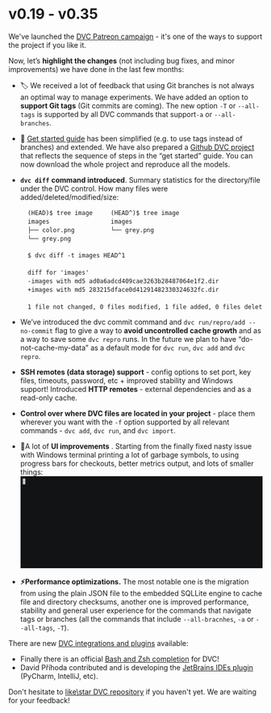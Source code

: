 # v0.19 - v0.35

We've launched the
[DVC Patreon campaign](https://www.patreon.com/DVCorg/overview) - it's one of
the ways to support the project if you like it.

Now, let’s **highlight the changes** (not including bug fixes, and minor
improvements) we have done in the last few months:

- 🏷 We received a lot of feedback that using Git branches is not always an
  optimal way to manage experiments. We have added an option to **support Git
  tags** (Git commits are coming). The new option `-T` or `--all-tags` is
  supported by all DVC commands that support`-a` or `--all-branches`.

- 📖 [Get started guide](https://dvc.org/doc/get-started/agenda) has been
  simplified (e.g. to use tags instead of branches) and extended. We have also
  prepared a
  [Github DVC project ](https://github.com/iterative/example-get-started)that
  reflects the sequence of steps in the “get started” guide. You can now
  download the whole project and reproduce all the models.

- **`dvc diff`** **command introduced**. Summary statistics for the
  directory/file under the DVC control. How many files were
  added/deleted/modified/size:

  ```diff
    (HEAD)$ tree image     (HEAD^)$ tree image
    images                 images
    ├── color.png          └── grey.png
    └── grey.png

    $ dvc diff -t images HEAD^1

    diff for 'images'
    -images with md5 ad0a6adcd409cae3263b28487064e1f2.dir
    +images with md5 283215dface0d41291482330324632fc.dir

    1 file not changed, 0 files modified, 1 file added, 0 files deleted, size was increased by 15.3 MB
  ```

- We’ve introduced the dvc commit command and `dvc run/repro/add --no-commit`
  flag to give a way to **avoid uncontrolled cache growth** and as a way to save
  some `dvc repro` runs. In the future we plan to have “do-not-cache-my-data” as
  a default mode for `dvc run`, `dvc add` and `dvc repro`.
- **SSH remotes (data storage) support** - config options to set port, key
  files, timeouts, password, etc + improved stability and Windows support!
  Introduced **HTTP remotes** - external dependencies and as a read-only cache.
- **Control over where DVC files are located in your project** - place them
  wherever you want with the `-f` option supported by all relevant commands -
  `dvc add`, `dvc run`, and `dvc import`.
- 🙂A lot of **UI improvements** . Starting from the finally fixed nasty issue
  with Windows terminal printing a lot of garbage symbols, to using progress
  bars for checkouts, better metrics output, and lots of smaller things:
  ![|528x200](/static/img/0.35-metrics.gif)

- **⚡️Performance optimizations.** The most notable one is the migration from
  using the plain JSON file to the embedded SQLLite engine to cache file and
  directory checksums, another one is improved performance, stability and
  general user experience for the commands that navigate tags or branches (all
  the commands that include `--all-bracnhes`, `-a` or `--all-tags`, `-T`).

There are new
[DVC integrations and plugins](https://dvc.org/doc/user-guide/plugins)
available:

- Finally there is an official
  [Bash and Zsh completion](https://dvc.org/doc/user-guide/autocomplete) for
  DVC!
- David Příhoda contributed and is developing the
  [JetBrains IDEs plugin](https://plugins.jetbrains.com/plugin/11368-data-version-control-dvc-support)
  (PyCharm, IntelliJ, etc).

Don't hesitate to
[like\star DVC repository](https://github.com/iterative/dvc/stargazers) if you
haven't yet. We are waiting for your feedback!
